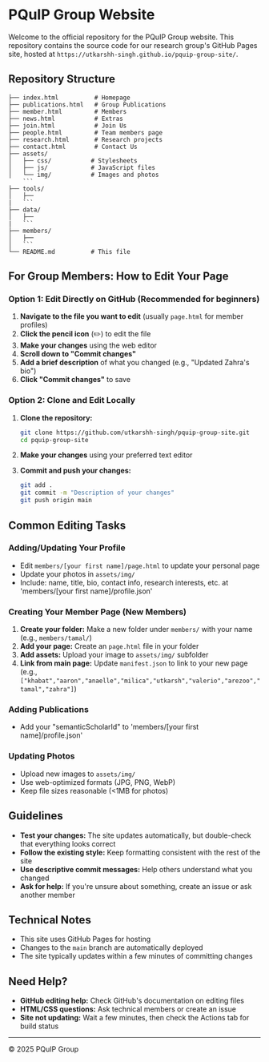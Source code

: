 # PQuIP Group Website

Welcome to the official repository for the PQuIP Group website. This repository contains the source code for our research group's GitHub Pages site, hosted at `https://utkarshh-singh.github.io/pquip-group-site/`.

## Repository Structure

```
├── index.html          # Homepage
├── publications.html   # Group Publications
├── member.html         # Members
├── news.html           # Extras
├── join.html           # Join Us
├── people.html         # Team members page
├── research.html       # Research projects
├── contact.html        # Contact Us
├── assets/
│   ├── css/           # Stylesheets
│   ├── js/            # JavaScript files
│   └── img/           # Images and photos
    ```
├── tools/
│   ├──           
|   ```
├── data/
│   ├──           
|   ```
├── members/
│   ├──           
│   ```
└── README.md          # This file
```

## For Group Members: How to Edit Your Page

### Option 1: Edit Directly on GitHub (Recommended for beginners)

1. **Navigate to the file you want to edit** (usually `page.html` for member profiles)
2. **Click the pencil icon** (✏️) to edit the file
3. **Make your changes** using the web editor
4. **Scroll down to "Commit changes"**
5. **Add a brief description** of what you changed (e.g., "Updated Zahra's bio")
6. **Click "Commit changes"** to save

### Option 2: Clone and Edit Locally

1. **Clone the repository:**
   ```bash
   git clone https://github.com/utkarshh-singh/pquip-group-site.git
   cd pquip-group-site
   ```

2. **Make your changes** using your preferred text editor

3. **Commit and push your changes:**
   ```bash
   git add .
   git commit -m "Description of your changes"
   git push origin main
   ```

## Common Editing Tasks

### Adding/Updating Your Profile
- Edit `members/[your first name]/page.html` to update your personal page
- Update your photos in `assets/img/`
- Include: name, title, bio, contact info, research interests, etc. at 'members/[your first name]/profile.json'

### Creating Your Member Page (New Members)
1. **Create your folder:** Make a new folder under `members/` with your name (e.g., `members/tamal/`)
2. **Add your page:** Create an `page.html` file in your folder
3. **Add assets:** Upload your image to `assets/img/` subfolder
4. **Link from main page:** Update `manifest.json` to link to your new page (e.g., `["khabat","aaron","anaelle","milica","utkarsh","valerio","arezoo","tamal","zahra"]`)

### Adding Publications
- Add your "semanticScholarId" to 'members/[your first name]/profile.json'

### Updating Photos
- Upload new images to `assets/img/`
- Use web-optimized formats (JPG, PNG, WebP)
- Keep file sizes reasonable (<1MB for photos)

## Guidelines

- **Test your changes:** The site updates automatically, but double-check that everything looks correct
- **Follow the existing style:** Keep formatting consistent with the rest of the site
- **Use descriptive commit messages:** Help others understand what you changed
- **Ask for help:** If you're unsure about something, create an issue or ask another member

## Technical Notes

- This site uses GitHub Pages for hosting
- Changes to the `main` branch are automatically deployed
- The site typically updates within a few minutes of committing changes

## Need Help?

- **GitHub editing help:** Check GitHub's documentation on editing files
- **HTML/CSS questions:** Ask technical members or create an issue
- **Site not updating:** Wait a few minutes, then check the Actions tab for build status

---

© 2025 PQuIP Group
